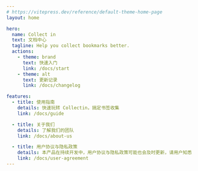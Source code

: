 ```yaml
---
# https://vitepress.dev/reference/default-theme-home-page
layout: home

hero:
  name: Collect in
  text: 文档中心
  tagline: Help you collect bookmarks better.
  actions:
    - theme: brand
      text: 快速入门
      link: /docs/start
    - theme: alt
      text: 更新记录
      link: /docs/changelog

features:
  - title: 使用指南
    details: 快速玩转 Collectin，搞定书签收集
    link: /docs/guide

  - title: 关于我们
    details: 了解我们的团队
    link: /docs/about-us

  - title: 用户协议与隐私政策
    details: 本产品在持续开发中，用户协议与隐私政策可能也会及时更新，请用户知悉
    link: /docs/user-agreement
---
```

